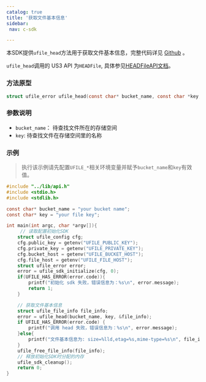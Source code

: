 ```yaml
---
catalog: true 
title: '获取文件基本信息'
sidebar:
 nav: c-sdk

---
```




本SDK提供`ufile_head`方法用于获取文件基本信息，完整代码详见 [Github](https://github.com/ufilesdk-dev/ufile-csdk/blob/master/lib/ufile_head.c) 。

`ufile_head`调用的 US3 API 为`HEADFile`, 具体参见[HEADFileAPI文档](https://docs.ucloud.cn/api/ufile-api/head_file)。

### 方法原型

```c
struct ufile_error ufile_head(const char* bucket_name, const char *key, struct ufile_file_info *info)
```

### 参数说明

- `bucket_name`： 待查找文件所在的存储空间
- `key`: 待查找文件在存储空间里的名称

### 示例

> 执行该示例请先配置`UFILE_*`相关环境变量并赋予`bucket_name`和`key`有效值。

<div class="copyable" markdown="1">

```c
#include "../lib/api.h"
#include <stdio.h>
#include <stdlib.h>

const char* bucket_name = "your bucket name";
const char* key = "your file key";

int main(int argc, char *argv[]){
     // 读取配置初始化SDK
    struct ufile_config cfg;
    cfg.public_key = getenv("UFILE_PUBLIC_KEY");
    cfg.private_key = getenv("UFILE_PRIVATE_KEY");
    cfg.bucket_host = getenv("UFILE_BUCKET_HOST");
    cfg.file_host = getenv("UFILE_FILE_HOST");
    struct ufile_error error;
    error = ufile_sdk_initialize(cfg, 0);
    if(UFILE_HAS_ERROR(error.code)){
        printf("初始化 sdk 失败，错误信息为：%s\n", error.message);
        return 1;
    }

    // 获取文件基本信息
    struct ufile_file_info file_info;
    error = ufile_head(bucket_name, key, &file_info);
    if UFILE_HAS_ERROR(error.code) {
        printf("调用 head 失败，错误信息为：%s\n", error.message);
    }else{
        printf("文件基本信息为: size=%lld,etag=%s,mime-type=%s\n", file_info.bytes_len, file_info.etag, file_info.mime_type);
    }
    ufile_free_file_info(file_info);
    // 释放初始化SDK时分配的内存
    ufile_sdk_cleanup();
    return 0;
}
```
</div>
